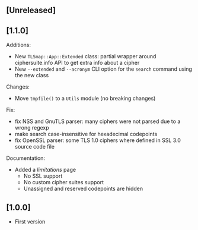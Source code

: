## [Unreleased]

## [1.1.0]

Additions:

- New `TLSmap::App::Extended` class: partial wrapper around ciphersuite.info API to get extra info about a cipher
- New `--extended` and `--acronym` CLI option for the `search` command using the new class

Changes:

- Move `tmpfile()` to a `Utils` module (no breaking changes)

Fix:

- fix NSS and GnuTLS parser: many ciphers were not parsed due to a wrong regexp
- make search case-insensitive for hexadecimal codepoints
- fix OpenSSL parser: some TLS 1.0 ciphers where defined in SSL 3.0 source code file

Documentation:

- Added a _limitations_ page
  - No SSL support
  - No custom cipher suites support
  - Unassigned and reserved codepoints are hidden

## [1.0.0]

- First version
